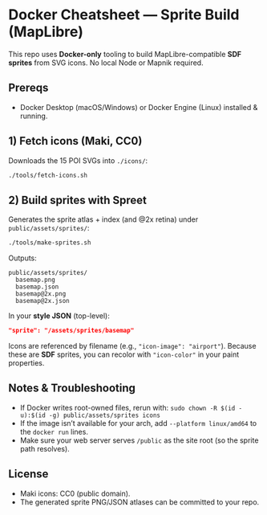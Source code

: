 # Docker Cheatsheet — Sprite Build (MapLibre)

This repo uses **Docker-only** tooling to build MapLibre-compatible **SDF sprites** from SVG icons. No local Node or Mapnik required.

## Prereqs
- Docker Desktop (macOS/Windows) or Docker Engine (Linux) installed & running.

## 1) Fetch icons (Maki, CC0)
Downloads the 15 POI SVGs into `./icons/`:
```bash
./tools/fetch-icons.sh
```

## 2) Build sprites with Spreet
Generates the sprite atlas + index (and @2x retina) under `public/assets/sprites/`:
```bash
./tools/make-sprites.sh
```

Outputs:
```
public/assets/sprites/
  basemap.png
  basemap.json
  basemap@2x.png
  basemap@2x.json
```

In your **style JSON** (top-level):
```json
"sprite": "/assets/sprites/basemap"
```

Icons are referenced by filename (e.g., `"icon-image": "airport"`). Because these are **SDF** sprites, you can recolor with `"icon-color"` in your paint properties.

## Notes & Troubleshooting
- If Docker writes root-owned files, rerun with: `sudo chown -R $(id -u):$(id -g) public/assets/sprites icons`
- If the image isn’t available for your arch, add `--platform linux/amd64` to the `docker run` lines.
- Make sure your web server serves `/public` as the site root (so the sprite path resolves).

## License
- Maki icons: CC0 (public domain).
- The generated sprite PNG/JSON atlases can be committed to your repo.
